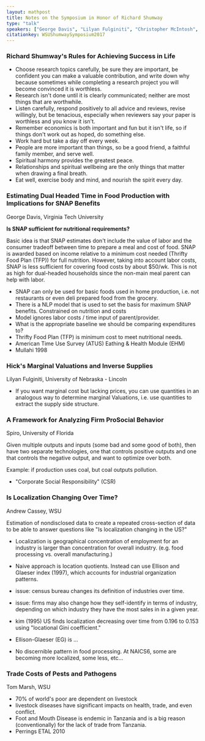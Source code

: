 ```yaml
---
layout: mathpost
title: Notes on the Symposium in Honor of Richard Shumway
type: "talk"
speakers: ["George Davis", "Lilyan Fulginiti", "Christopher McIntosh", "Spiro Stefanou", "Andrew Cassey", "Thomas Marsh"]
citationkey: WSUShumwaySymposium2017
---
```


### Richard Shumway's Rules for Achieving Success in Life

* Choose research topics carefully, be sure they are important, be confident you can make a valuable contribution, and write down why because sometimes while completing a research project you will become convinced it is worthless.
* Research isn't done until it is clearly communicated; neither are most things that are worthwhile.
* Listen carefully, respond positively to all advice and reviews, revise willingly, but be tenacious, especially when reviewers say your paper is worthless and you know it isn't.
* Remember economics is both important and fun but it isn't life, so if things don't work out as hoped, do something else.
* Work hard but take a day off every week.
* People are more important than things, so be a good friend, a faithful family member, and serve well.
* Spiritual harmony provides the greatest peace.
* Relationships and spiritual wellbeing are the only things that matter when drawing a final breath.
* Eat well, exercise body and mind, and nourish the spirit every day.



### Estimating Dual Headed Time in Food Production with Implications for SNAP Benefits
George Davis, Virginia Tech University

**Is SNAP sufficient for nutritional requirements?**

Basic idea is that SNAP estimates don't include the value of labor and the consumer tradeoff between time to prepare a meal and cost of food. SNAP is awarded based on income relative to a minimum cost needed (Thrifty Food Plan (TFP)) for full nutrition. However, taking into account labor costs, SNAP is less sufficient for covering food costs by about $50/wk. This is not as high for dual-headed households since the non-main meal parent can help with labor.

* SNAP can only be used for basic foods used in home production, i.e. not restaurants or even deli prepared food from the grocery.
* There is a NLP model that is used to set the basis for maximum SNAP benefits. Constrained on nutrition and costs
* Model ignores labor costs / time input of parent/provider.
* What is the appropriate baseline we should be comparing expenditures to?
* Thrifty Food Plan (TFP) is minimum cost to meet nutritional needs.
* American Time Use Survey (ATUS) Eathing & Health Module (EHM)
* Mullahi 1998

### Hick's Marginal Valuations and Inverse Supplies
Lilyan Fulginiti, University of Nebraska - Lincoln

* If you want marginal cost but lacking prices, you can use quantities in an analogous way to determine marginal Valuations, i.e. use quantities to extract the supply side structure.

### A Framework for Analyzing Firm ProSocial Behavior

Spiro, University of Florida

Given multiple outputs and inputs (some bad and some good of both), then have two separate technologies, one that controls positive outputs and one that controls the negative output, and want to optimize over both.

Example: if production uses coal, but coal outputs pollution.

* "Corporate Social Responsibility" (CSR)

### Is Localization Changing Over Time?

Andrew Cassey, WSU

Estimation of nondisclosed data to create a repeated cross-section of data to be able to answer questions like "Is localization changing in the US?"

* Localization is geographical concentration of employment for an industry is larger than concentration for overall industry. (e.g. food processing vs. overall manufacturing.)

* Naive approach is location quotients. Instead can use Ellison and Glaeser index (1997), which accounts for industrial organization patterns.

* issue: census bureau changes its definition of industries over time.

* issue: firms may also change how they self-identify in terms of industry, depending on which industry they have the most sales in in a given year.

* kim (1995) US finds localization decreasing over time from 0.196 to 0.153 using "locational Gini coefficient."

* Ellison-Glaeser (EG) is ...

* No discernible pattern in food processing. At NAICS6, some are becoming more localized, some less, etc...

### Trade Costs of Pests and Pathogens

Tom Marsh, WSU

* 70% of world's poor are dependent on livestock
* livestock diseases have significant impacts on health, trade, and even conflict.
* Foot and Mouth Disease is endemic in Tanzania and is a big reason (conventionally) for the lack of trade from Tanzania.
* Perrings ETAL 2010
